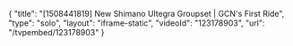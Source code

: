 {
    "title": "[1508441819] New Shimano Ultegra Groupset | GCN's First Ride",
    "type": "solo",
    "layout": "iframe-static",
    "videoId": "123178903",
    "url": "\/tvpembed\/123178903"
}